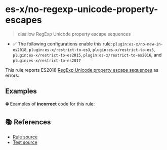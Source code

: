 # es-x/no-regexp-unicode-property-escapes
> disallow RegExp Unicode property escape sequences

- ✅ The following configurations enable this rule: `plugin:es-x/no-new-in-es2018`, `plugin:es-x/restrict-to-es3`, `plugin:es-x/restrict-to-es5`, `plugin:es-x/restrict-to-es2015`, `plugin:es-x/restrict-to-es2016`, and `plugin:es-x/restrict-to-es2017`

This rule reports ES2018 [RegExp Unicode property escape sequences](https://github.com/tc39/proposal-regexp-unicode-property-escapes#readme) as errors.

## Examples

⛔ Examples of **incorrect** code for this rule:

<eslint-playground type="bad" code="/*eslint es-x/no-regexp-unicode-property-escapes: error */
const r1 = /\p{Script=Hiragana}+/u
" />

## 📚 References

- [Rule source](https://github.com/ota-meshi/eslint-plugin-es-x/blob/v4.1.0/lib/rules/no-regexp-unicode-property-escapes.js)
- [Test source](https://github.com/ota-meshi/eslint-plugin-es-x/blob/v4.1.0/tests/lib/rules/no-regexp-unicode-property-escapes.js)

